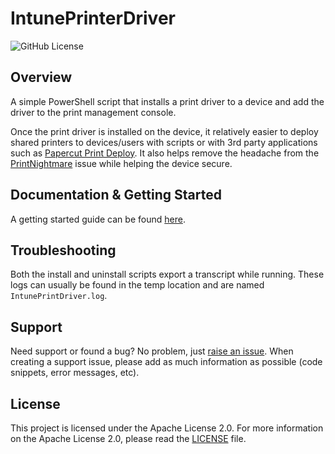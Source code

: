 # IntunePrinterDriver
![GitHub License](https://img.shields.io/github/license/dylanmccrimmon/IntunePrintDriver)


## Overview
A simple PowerShell script that installs a print driver to a device and add the driver to the print management console.

Once the print driver is installed on the device, it relatively easier to deploy shared printers to devices/users with scripts or with 3rd party applications such as [Papercut Print Deploy](https://www.papercut.com/products/do-more/print-deploy/). It also helps remove the headache from the [PrintNightmare](https://en.wikipedia.org/wiki/PrintNightmare) issue while helping the device secure.

## Documentation & Getting Started
A getting started guide can be found [here](/Docs/Getting%20Started.md).

## Troubleshooting
Both the install and uninstall scripts export a transcript while running. These logs can usually be found in the temp location and are named `IntunePrintDriver.log`.

## Support
Need support or found a bug? No problem, just [raise an issue](https://github.com/dylanmccrimmon/IntunePrinterDriver/issues). When creating a support issue, please add as much information as possible (code snippets, error messages, etc).

## License
This project is licensed under the Apache License 2.0. For more information on the Apache License 2.0, please read the [LICENSE](LICENSE) file.